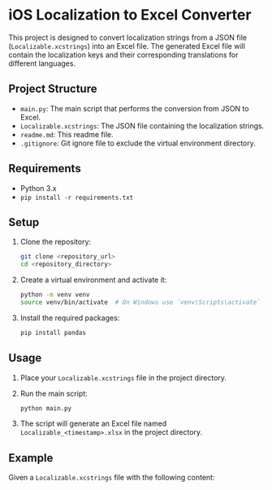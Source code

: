 # iOS Localization to Excel Converter

This project is designed to convert localization strings from a JSON file (`Localizable.xcstrings`) into an Excel file. The generated Excel file will contain the localization keys and their corresponding translations for different languages.

## Project Structure

- `main.py`: The main script that performs the conversion from JSON to Excel.
- `Localizable.xcstrings`: The JSON file containing the localization strings.
- `readme.md`: This readme file.
- `.gitignore`: Git ignore file to exclude the virtual environment directory.

## Requirements

- Python 3.x
- `pip install -r requirements.txt`

## Setup

1. Clone the repository:
    ```sh
    git clone <repository_url>
    cd <repository_directory>
    ```

2. Create a virtual environment and activate it:
    ```sh
    python -m venv venv
    source venv/bin/activate  # On Windows use `venv\Scripts\activate`
    ```

3. Install the required packages:
    ```sh
    pip install pandas
    ```

## Usage

1. Place your `Localizable.xcstrings` file in the project directory.

2. Run the main script:
    ```sh
    python main.py
    ```

3. The script will generate an Excel file named `Localizable_<timestamp>.xlsx` in the project directory.

## Example

Given a `Localizable.xcstrings` file with the following content:


